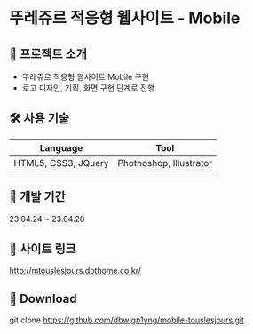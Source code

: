 # 뚜레쥬르 적응형 웹사이트 - Mobile 
## 📑 프로젝트 소개

- 뚜레쥬르 적응형 웹사이트 Mobile 구현
- 로고 디자인, 기획, 화면 구현 단계로 진행

## 🛠 사용 기술
| Language | Tool |
| --- | ---|
| HTML5, CSS3, JQuery | Phothoshop, Illustrator |

## 📅 개발 기간
 23.04.24 ~  23.04.28

## 🔗 사이트 링크
http://mtouslesjours.dothome.co.kr/


## 💼 Download
git clone https://github.com/dbwlgp1yng/mobile-touslesjours.git
